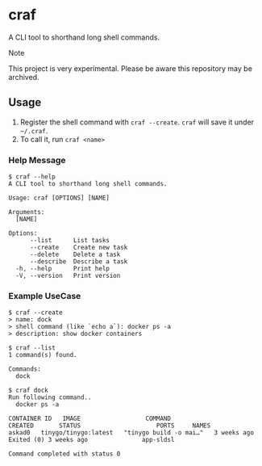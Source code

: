 # craf
A CLI tool to shorthand long shell commands.

> [!Note]
> This project is very experimental.
> Please be aware this repository may be archived.

## Usage
1. Register the shell command with `craf --create`. `craf` will save it under `~/.craf`.
2. To call it, run `craf <name>`

### Help Message
```console
$ craf --help
A CLI tool to shorthand long shell commands.

Usage: craf [OPTIONS] [NAME]

Arguments:
  [NAME]

Options:
      --list      List tasks
      --create    Create new task
      --delete    Delete a task
      --describe  Describe a task
  -h, --help      Print help
  -V, --version   Print version
```

### Example UseCase
```console
$ craf --create
> name: dock
> shell command (like `echo a`): docker ps -a
> description: show docker containers

$ craf --list
1 command(s) found.

Commands:
  dock

$ craf dock
Run following command..
  docker ps -a

CONTAINER ID   IMAGE                  COMMAND                   CREATED       STATUS                     PORTS     NAMES
askad0   tinygo/tinygo:latest   "tinygo build -o mai…"   3 weeks ago   Exited (0) 3 weeks ago               app-sldsl

Command completed with status 0
```
